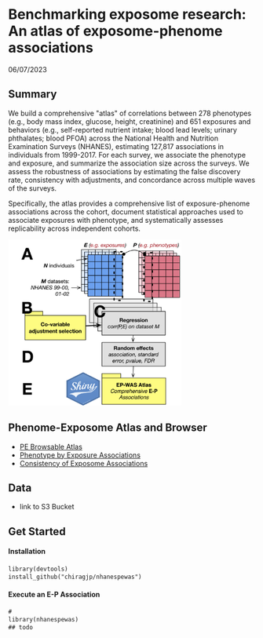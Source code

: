 # Benchmarking exposome research: An atlas of exposome-phenome associations


06/07/2023

## Summary

We build a comprehensive "atlas" of correlations between 278 phenotypes (e.g., body mass index, glucose, height, creatinine) and 651 exposures and behaviors (e.g., self-reported nutrient intake; blood lead levels; urinary phthalates; blood PFOA) across the National Health and Nutrition Examination Surveys (NHANES), estimating 127,817 associations in individuals from 1999-2017. For each survey, we associate the phenotype and exposure, and summarize the association size across the surveys. We assess the robustness of associations by estimating the false discovery rate, consistency with adjustments, and concordance across multiple waves of the surveys.

Specifically, the atlas provides a comprehensive list of exposure-phenome associations across the cohort, document statistical approaches used to associate exposures with phenotype, and systematically assesses replicability across independent cohorts.

<img src="img/pe.png" width="70%" height="70%"/>

## Phenome-Exposome Atlas and Browser

-   [PE Browsable Atlas](http://apps.chiragjpgroup.org/pe_atlas/)
-   [Phenotype by Exposure Associations](rmd/pe.html)
-   [Consistency of Exposome Associations](rmd/consistency.html)

## Data

-   link to S3 Bucket

## Get Started

#### Installation
```{r}
library(devtools)
install_github("chiragjp/nhanespewas")
```

#### Execute an E-P Association

```{r}
# 
library(nhanespewas)
## todo
```

